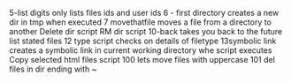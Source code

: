 5-list digits only lists files ids and user ids
6 - first directory creates a new dir in tmp when executed
7 movethatfile moves a file from a directory to another
Delete dir script
RM dir script
10-back takes you back to the future
list stated files
12 type script checks on details of filetype
13symbolic link creates a symbolic link in current working directory whe script executes
Copy selected html files script
100 lets move files with uppercase
101 del files in dir ending with ~
